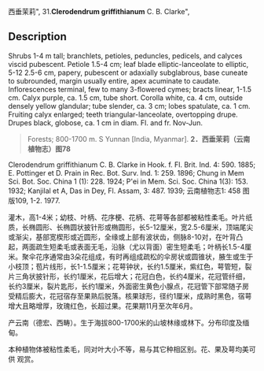 西垂茉莉",
31.**Clerodendrum griffithianum** C. B. Clarke",

## Description
Shrubs 1-4 m tall; branchlets, petioles, peduncles, pedicels, and calyces viscid pubescent. Petiole 1.5-4 cm; leaf blade elliptic-lanceolate to elliptic, 5-12  2.5-6 cm, papery, pubescent or adaxially subglabrous, base cuneate to subrounded, margin usually entire, apex acuminate to caudate. Inflorescences terminal, few to many 3-flowered cymes; bracts linear, 1-1.5 cm. Calyx purple, ca. 1.5 cm, tube short. Corolla white, ca. 4 cm, outside densely yellow glandular; tube slender, ca. 3 cm; lobes spatulate, ca. 1 cm.  Fruiting calyx enlarged; teeth triangular-lanceolate, overtopping drupe. Drupes black, globose, ca. 1 cm in diam. Fl. and fr. Nov-Jun.

> Forests;  800-1700 m.  S Yunnan  [India, Myanmar].
**2．西垂茉莉（云南植物志）图78**

Clerodendrum griffithianum C. B. Clarke in Hook. f. Fl. Brit. Ind. 4: 590. 1885; E. Pottinger et D. Prain in Rec. Bot. Surv. Ind. 1: 259. 1896; Chung in Mem Sci. Bot. Soc. China 1 (1): 228. 1924; P'ei in Mem. Sci. Soc. China 1(3): 153. 1932; Kanjilal et A, Das in Dey, Fl. Assam, 3: 487. 1939; 云南植物志1: 458 图版109, 1-2. 1977.

灌木，高1-4米；幼枝、叶柄、花序梗、花柄、花萼等各部都被粘性柔毛。叶片纸质，长椭圆形、长椭圆状披针形或椭圆形，长5-12厘米，宽2.5-6厘米，顶端尾尖或渐尖，基部宽楔形或近圆形，全缘或上部有波状齿，侧脉8-10对，在叶背凸起，两面疏生短柔毛或表面无毛，沿脉（尤以背面）密生短柔毛；叶柄长1.5-4厘米。聚伞花序通常由3朵花组成，有时再组成疏松的伞房状或圆锥状，腋生或生于小枝顶；苞片线形，长1-1.5厘米；花萼钟状，长约1.5厘米，紫红色，萼管短，裂片三角状披针形，长约1厘米，花后增大；花冠白色，长约4厘米，花冠管纤细，长约3厘米，裂片匙形，长约1厘米，外面密生黄色小腺点，花冠管下部常随子房受精后膨大，花冠宿存至果熟后脱落。核果球形，径约1厘米，成熟时黑色，宿萼增大且略增厚，玫瑰红色，长超过果。花果期11月至次年6月。

产云南（德宏、西畴）。生于海拔800-1700米的山坡林缘或林下。分布印度及缅甸。

本种植物体被粘性柔毛，同对叶大小不等，易与其它种相区别。花、果及萼均美可供 观赏。
